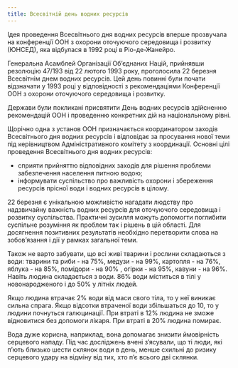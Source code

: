 ```yaml
---
title: Всесвітній день водних ресурсів
---
```


Ідея проведення Всесвітнього дня водних ресурсів вперше прозвучала на конференції ООН з охорони оточуючого середовища і розвитку (ЮНСЕД), яка відбулася в 1992 році в Ріо-де-Жанейро.

Генеральна Асамблей Організації Об’єднаних Націй, прийнявши резолюцію 47/193 від 22 лютого 1993 року, проголосила 22 березня Всесвітнім днем водних ресурсів. Цей день повинні були почати відзначати у 1993 році у відповідності з рекомендаціями Конференції ООН з охорони оточуючого середовища і розвитку.

Держави були покликані присвятити День водних ресурсів здійсненню рекомендацій ООН і проведенню конкретних дій на національному рівні.

Щорічно одна з установ ООН призначається координатором заходів Всесвітнього дня водних ресурсів і відповідає за просування нової теми під керівництвом Адміністративного комітету з координації.
Основні цілі проведення Всесвітнього дня водних ресурсів:

- сприяти прийняттю відповідних заходів для рішення проблеми забезпечення населення питною водою;
- інформувати суспільство про важливість охорони і збереження ресурсів прісної води і водних ресурсів в цілому.

22 березня є унікальною можливістю нагадати людству про надзвичайну важність водних ресурсів для оточуючого середовища і розвитку суспільства. Практичні зусилля можуть допомогти поглибити суспільне розуміння як проблем так і рішень в цій області. Для досягнення позитивних результатів необхідно перетворити слова на зобов’язання і дії у рамках загальної теми.

Також не варто забувати, що всі живі тварини і рослини складаються з води: тварини та риби - на 75%, медузи - на 99%, картопля - на 76%, яблука - на 85%, помідори - на 90% , огірки - на 95%, кавуни - на 96%. Навіть людина складається з води. 86% води міститься в тілі у новонародженого і до 50% у літніх людей.

Якщо людина втрачає 2% води від маси свого тіла, то у неї виникає сильна спрага. Якщо відсотки втраченої води збільшаться до 10, то у людини почнуться галюцинації. При втраті в 12% людина не зможе відновитися без допомоги лікаря. При втраті в 20% людина помирає.

Вода дуже корисна, наприклад, вона допомагає знизити ймовірність серцевого нападу. Під час досліджень вчені з’ясували, що ті люди, які п’ють близько шести склянок води в день, менше схильні до ризику серцевого удару на відміну від тих, хто п’є всього дві склянки.

<slideshow id="_/72157694165173734" />
